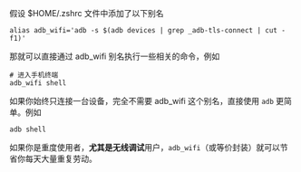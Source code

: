 假设 $HOME/.zshrc 文件中添加了以下别名

```shell
alias adb_wifi='adb -s $(adb devices | grep _adb-tls-connect | cut -f1)'
```

那就可以直接通过 adb_wifi 别名执行一些相关的命令，例如

```shell
# 进入手机终端
adb_wifi shell
```

如果你始终只连接一台设备，完全不需要 adb_wifi 这个别名，直接使用 `adb` 更简单。例如

```shell
adb shell
```

如果你是重度使用者，**尤其是无线调试**用户，`adb_wifi`（或等价封装）就可以节省你每天大量重复劳动。

